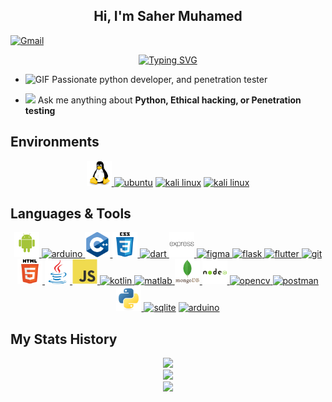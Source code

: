 <h2 align="center">Hi, I'm Saher Muhamed</h2>

[![Gmail](https://img.shields.io/badge/Gmail-D14836?style=for-the-badge&logo=gmail&logoColor=white)](mailto:sahermuhamed21@gmail.com)

<p align="center"> <a href="https://git.io/typing-svg"><img src="https://readme-typing-svg.demolab.com?font=Fira+Code&weight=500&size=30&duration=3000&pause=1500&color=F7420E&center=true&vCenter=true&width=435&lines=Hello+Friend!;I+am+Python+developer%2C;Penetration+tester%2C;Cybersecurity+analyst" alt="Typing SVG" /></a></p>

- <img alt="GIF" src="https://github.com/SP-XD/SP-XD/blob/main/images/Developer.gif" width="25" /> Passionate python developer, and penetration tester

- <img src="https://github.com/SP-XD/SP-XD/blob/main/images/message.gif?raw=true" width="25" /> Ask me anything about **Python, Ethical hacking, or Penetration testing**

## Environments
<p align="center"> <a href="https://www.linux.org/" target="_blank" rel="noreferrer"> <img src="https://raw.githubusercontent.com/devicons/devicon/master/icons/linux/linux-original.svg" alt="linux" width="40" height="40"/> </a> <a href="https://ubuntu.com/"><img src="https://cdn.jsdelivr.net/gh/devicons/devicon/icons/ubuntu/ubuntu-plain-wordmark.svg" alt="ubuntu" width="40" height="40"/></a> <a href="https://www.kali.org/"><img src="https://www.kali.org/docs/policy/trademark/kali-logo-tm.png", alt="kali linux"width="40" height="40" /></a>
<a href="https://www.microsoft.com/en-eg/"><img src="https://seeklogo.com/images/W/windows-11-icon-logo-6C39629E45-seeklogo.com.png", alt="kali linux"width="40" height="40" /></a></p>

## Languages & Tools
<p align="center"> <a href="https://developer.android.com" target="_blank" rel="noreferrer"> <img src="https://raw.githubusercontent.com/devicons/devicon/master/icons/android/android-original-wordmark.svg" alt="android" width="40" height="40"/> </a> <a href="https://www.arduino.cc/" target="_blank" rel="noreferrer"> <img src="https://cdn.worldvectorlogo.com/logos/arduino-1.svg" alt="arduino" width="40" height="40"/> </a> <a href="https://www.w3schools.com/cpp/" target="_blank" rel="noreferrer"> <img src="https://raw.githubusercontent.com/devicons/devicon/master/icons/cplusplus/cplusplus-original.svg" alt="cplusplus" width="40" height="40"/> </a> <a href="https://www.w3schools.com/css/" target="_blank" rel="noreferrer"> <img src="https://raw.githubusercontent.com/devicons/devicon/master/icons/css3/css3-original-wordmark.svg" alt="css3" width="40" height="40"/> </a> <a href="https://dart.dev" target="_blank" rel="noreferrer"> <img src="https://www.vectorlogo.zone/logos/dartlang/dartlang-icon.svg" alt="dart" width="40" height="40"/> </a> <a href="https://expressjs.com" target="_blank" rel="noreferrer"> <img src="https://raw.githubusercontent.com/devicons/devicon/master/icons/express/express-original-wordmark.svg" alt="express" width="40" height="40"/> </a> <a href="https://www.figma.com/" target="_blank" rel="noreferrer"> <img src="https://www.vectorlogo.zone/logos/figma/figma-icon.svg" alt="figma" width="40" height="40"/> </a> <a href="https://flask.palletsprojects.com/" target="_blank" rel="noreferrer"> <img src="https://www.vectorlogo.zone/logos/pocoo_flask/pocoo_flask-icon.svg" alt="flask" width="40" height="40"/> </a> <a href="https://flutter.dev" target="_blank" rel="noreferrer"> <img src="https://www.vectorlogo.zone/logos/flutterio/flutterio-icon.svg" alt="flutter" width="40" height="40"/> </a> </a> <a href="https://git-scm.com/" target="_blank" rel="noreferrer"> <img src="https://www.vectorlogo.zone/logos/git-scm/git-scm-icon.svg" alt="git" width="40" height="40"/> </a> <a href="https://www.w3.org/html/" target="_blank" rel="noreferrer"> <img src="https://raw.githubusercontent.com/devicons/devicon/master/icons/html5/html5-original-wordmark.svg" alt="html5" width="40" height="40"/> </a> <a href="https://www.java.com" target="_blank" rel="noreferrer"> <img src="https://raw.githubusercontent.com/devicons/devicon/master/icons/java/java-original.svg" alt="java" width="40" height="40"/> </a> <a href="https://developer.mozilla.org/en-US/docs/Web/JavaScript" target="_blank" rel="noreferrer"> <img src="https://raw.githubusercontent.com/devicons/devicon/master/icons/javascript/javascript-original.svg" alt="javascript" width="40" height="40"/> </a> <a href="https://kotlinlang.org" target="_blank" rel="noreferrer"> <img src="https://www.vectorlogo.zone/logos/kotlinlang/kotlinlang-icon.svg" alt="kotlin" width="40" height="40"/> </a>  <a href="https://www.mathworks.com/" target="_blank" rel="noreferrer"> <img src="https://upload.wikimedia.org/wikipedia/commons/2/21/Matlab_Logo.png" alt="matlab" width="40" height="40"/> </a> <a href="https://www.mongodb.com/" target="_blank" rel="noreferrer"> <img src="https://raw.githubusercontent.com/devicons/devicon/master/icons/mongodb/mongodb-original-wordmark.svg" alt="mongodb" width="40" height="40"/> </a> <a href="https://nodejs.org" target="_blank" rel="noreferrer"> <img src="https://raw.githubusercontent.com/devicons/devicon/master/icons/nodejs/nodejs-original-wordmark.svg" alt="nodejs" width="40" height="40"/> </a> <a href="https://opencv.org/" target="_blank" rel="noreferrer"> <img src="https://www.vectorlogo.zone/logos/opencv/opencv-icon.svg" alt="opencv" width="40" height="40"/> </a> <a href="https://postman.com" target="_blank" rel="noreferrer"> <img src="https://www.vectorlogo.zone/logos/getpostman/getpostman-icon.svg" alt="postman" width="40" height="40"/> </a> <a href="https://www.python.org" target="_blank" rel="noreferrer"> <img src="https://raw.githubusercontent.com/devicons/devicon/master/icons/python/python-original.svg" alt="python" width="40" height="40"/> </a> <a href="https://www.sqlite.org/" target="_blank" rel="noreferrer"> <img src="https://www.vectorlogo.zone/logos/sqlite/sqlite-icon.svg" alt="sqlite" width="40" height="40"/></a> <a href="https://www.arduino.cc/" target="_blank" rel="noreferrer"> <img src="https://cdn.jsdelivr.net/gh/devicons/devicon/icons/arduino/arduino-original-wordmark.svg" alt="arduino" width="40" height="40"/></a></p>

## My Stats History
<div align="center">
  <img src="https://github-readme-stats.vercel.app/api?username=SaherMuhamed&theme=dark&show_icons=true&hide_border=true&count_private=true" />
  <br />
  <img src="https://github-readme-streak-stats.herokuapp.com/?user=SaherMuhamed&theme=dark&hide_border=true" />
  <br />
  <img src="https://github-readme-stats.vercel.app/api/top-langs/?username=SaherMuhamed&theme=dark&show_icons=true&hide_border=true&layout=compact" />
</div>

